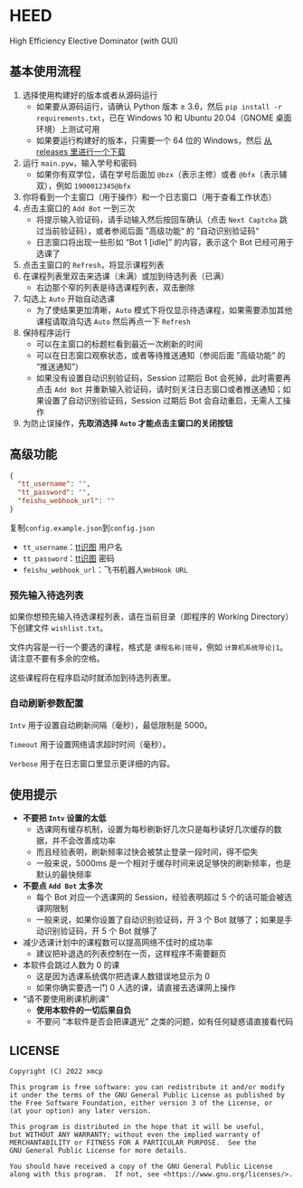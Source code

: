 # HEED
High Efficiency Elective Dominator (with GUI)



## 基本使用流程

1. 选择使用构建好的版本或者从源码运行
     - 如果要从源码运行，请确认 Python 版本 ≥ 3.6，然后 `pip install -r requirements.txt`，已在 Windows 10 和 Ubuntu 20.04（GNOME 桌面环境）上测试可用
     - 如果要运行构建好的版本，只需要一个 64 位的 Windows，然后 [从 releases 里进行一个下载](https://github.com/xmcp/HEED-GUI/releases)
2. 运行 `main.pyw`，输入学号和密码
   - 如果你有双学位，请在学号后面加 `@bzx`（表示主修）或者 `@bfx`（表示辅双），例如 `1900012345@bfx` 
3. 你将看到一个主窗口（用于操作）和一个日志窗口（用于查看工作状态）
4. 点击主窗口的 `Add Bot` 一到三次
   - 将提示输入验证码，请手动输入然后按回车确认（点击 `Next Captcha` 跳过当前验证码），或者参阅后面 ”高级功能“ 的 ”自动识别验证码“
   - 日志窗口将出现一些形如 “Bot 1 [idle]” 的内容，表示这个 Bot 已经可用于选课了
5. 点击主窗口的 `Refresh`，将显示课程列表
6. 在课程列表里双击来选课（未满）或加到待选列表（已满）
   - 右边那个窄的列表是待选课程列表，双击删除
7. 勾选上 `Auto` 开始自动选课
   - 为了使结果更加清晰，`Auto` 模式下将仅显示待选课程，如果需要添加其他课程请取消勾选 `Auto` 然后再点一下 `Refresh`
8. 保持程序运行
   - 可以在主窗口的标题栏看到最近一次刷新的时间
   - 可以在日志窗口观察状态，或者等待推送通知（参阅后面 ”高级功能“ 的 “推送通知”）
   - 如果没有设置自动识别验证码，Session 过期后 Bot 会死掉，此时需要再点击 `Add Bot` 并重新输入验证码，请时刻关注日志窗口或者推送通知；如果设置了自动识别验证码，Session 过期后 Bot 会自动重启，无需人工操作
9. 为防止误操作，**先取消选择 `Auto` 才能点击主窗口的关闭按钮**



## 高级功能

```json
{
  "tt_username": "", 
  "tt_password": "", 
  "feishu_webhook_url": "" 
}
```
复制`config.example.json`到`config.json`
- `tt_username`：[tt识图](http://www.ttshitu.com/) 用户名
- `tt_password`：[tt识图](http://www.ttshitu.com/) 密码
- `feishu_webhook_url`：飞书机器人`WebHook URL`

### 预先输入待选列表

如果你想预先输入待选课程列表，请在当前目录（即程序的 Working Directory）下创建文件 `wishlist.txt`。

文件内容是一行一个要选的课程，格式是 `课程名称|班号`，例如 `计算机系统导论|1`。请注意不要有多余的空格。

这些课程将在程序启动时就添加到待选列表里。



### 自动刷新参数配置

`Intv` 用于设置自动刷新间隔（毫秒），最低限制是 5000。

`Timeout` 用于设置网络请求超时时间（毫秒）。

`Verbose` 用于在日志窗口里显示更详细的内容。



## 使用提示

- **不要把 `Intv` 设置的太低**
  - 选课网有缓存机制，设置为每秒刷新好几次只是每秒读好几次缓存的数据，并不会改善成功率
  - 而且经验表明，刷新频率过快会被禁止登录一段时间，得不偿失
  - 一般来说，5000ms 是一个相对于缓存时间来说足够快的刷新频率，也是默认的最快频率
- **不要点 `Add Bot` 太多次**
  - 每个 Bot 对应一个选课网的 Session，经验表明超过 5 个的话可能会被选课网限制
  - 一般来说，如果你设置了自动识别验证码，开 3 个 Bot 就够了；如果是手动识别验证码，开 5 个 Bot 就够了
- 减少选课计划中的课程数可以提高网络不佳时的成功率
  - 建议把补退选的列表控制在一页，这样程序不需要翻页
- 本软件会跳过人数为 0 的课
  - 这是因为选课系统偶尔把选课人数错误地显示为 0
  - 如果你确实要选一门 0 人选的课，请直接去选课网上操作
- “请不要使用刷课机刷课”
  - **使用本软件的一切后果自负**
  - 不要问 “本软件是否会把课退光” 之类的问题，如有任何疑惑请直接看代码



## LICENSE

```
Copyright (C) 2022 xmcp

This program is free software: you can redistribute it and/or modify
it under the terms of the GNU General Public License as published by
the Free Software Foundation, either version 3 of the License, or
(at your option) any later version.

This program is distributed in the hope that it will be useful,
but WITHOUT ANY WARRANTY; without even the implied warranty of
MERCHANTABILITY or FITNESS FOR A PARTICULAR PURPOSE.  See the
GNU General Public License for more details.

You should have received a copy of the GNU General Public License
along with this program.  If not, see <https://www.gnu.org/licenses/>.
```
